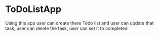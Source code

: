 # ToDoListApp
Using this app user can create there Todo list and user can update that task, user can delete the task, user can set it to completed 
